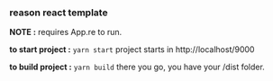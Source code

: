 ### reason react template

__NOTE :__
requires App.re to run.

__to start project :__
``` yarn start ```
project starts in http://localhost/9000

__to build project :__
``` yarn build ```
there you go, you have your /dist folder.